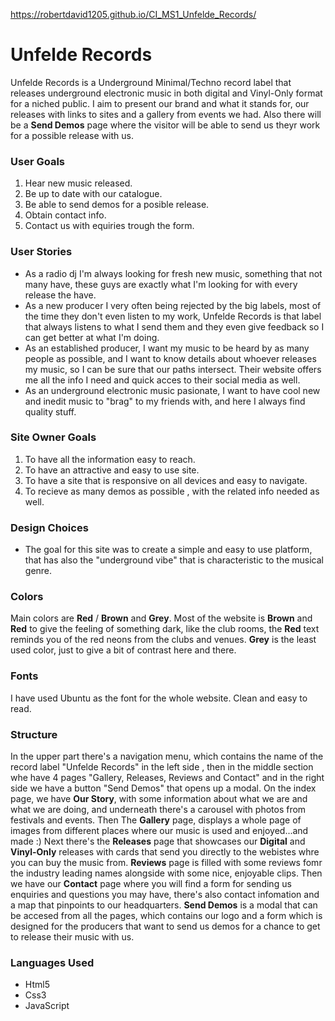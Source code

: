 https://robertdavid1205.github.io/CI_MS1_Unfelde_Records/

# Unfelde Records


Unfelde Records is a Underground Minimal/Techno record label that releases underground electronic music in both digital and Vinyl-Only format for a niched public.
I aim to present our brand and what it stands for, our releases with links to sites and a gallery from events we had.
Also there will be a **Send Demos** page where the visitor will be able to send us theyr work for a possible release with us.

### User Goals
1. Hear new music released.
2. Be up to date with our catalogue.
3. Be able to send demos for a posible release.
4. Obtain contact info.
5. Contact us with equiries trough the form.

### User Stories
* As a radio dj I'm always looking for fresh new music, something that not many have, these guys are exactly what I'm looking for with every release the have.
* As a new producer I very often being rejected by the big labels, most of the time they don't even listen to my work, Unfelde Records is that label that always listens to what I send them and they even give feedback so I can get better at what I'm doing.
* As an established producer, I want my music to be heard by as many people as possible, and I want to know details about whoever releases my music, so I can be sure that our paths intersect. Their website offers me all the info I need and quick acces to their social media as well.
* As an underground electronic music pasionate, I want to have cool new and inedit music to "brag" to my friends with, and here I always find quality stuff.

### Site Owner Goals
1. To have all the information easy to reach.
2. To have an attractive and easy to use site.
3. To have a site that is responsive on all devices and easy to navigate.
4. To recieve as many demos as possible , with the related info needed as well.

### Design Choices
* The goal for this site was to create a simple and easy to use platform, that has also the "underground vibe" that is characteristic to the musical genre.

### Colors
Main colors are **Red** / **Brown** and **Grey**. Most of the website is **Brown** and **Red** to give the feeling of something dark, like the club rooms, the **Red** text reminds you of the red neons from the clubs and venues. **Grey** is the least used color, just to give a bit of contrast here and there. 

### Fonts
I have used Ubuntu as the font for the whole website. Clean and easy to read.

### Structure
In the upper part there's a navigation menu, which contains the name of the record label "Unfelde Records" in the left side , then in the middle section whe have 4 pages "Gallery, Releases, Reviews and Contact" and in the right side we have a button "Send Demos" that opens up a modal.
On the index page, we have **Our Story**, with some information about what we are and what we are doing, and underneath there's a carousel with photos from festivals and events.
Then The **Gallery** page, displays a whole page of images from different places where our music is used and enjoyed...and made :)
Next there's the **Releases** page that showcases our **Digital** and **Vinyl-Only** releases with cards that send you directly to the webistes whre you can buy the music from.
**Reviews** page is filled with some reviews fomr the industry leading names alongside with some nice, enjoyable clips.
Then we have our **Contact** page where you will find a form for sending us enquiries and questions you may have, there's also contact infomation and a map that pinpoints to our headquarters.
**Send Demos** is a modal that can be accesed from all the pages, which contains our logo and a form which is designed for the producers that want to send us demos for a chance to get to release their music with us.

### Languages Used

* Html5
* Css3
* JavaScript
